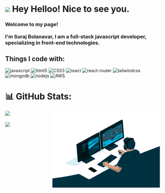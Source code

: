 <h1><img src="https://emojis.slackmojis.com/emojis/images/1531849430/4246/blob-sunglasses.gif?1531849430" width="30"/> Hey Helloo! Nice to see you.</h1>


<h3>Welcome to my page! </br></br> I'm Suraj Bolanavar, I am a full-stack javascript developer, specializing in front-end technologies.</h3>
<h2>Things I code with:</h2>
<p>
  <img alt="javascript" src="https://img.shields.io/badge/javascript-%23323330.svg?style=for-the-badge&logo=javascript&logoColor=%23F7DF1E" />
<img alt="html5" src="https://img.shields.io/badge/html5-%23E34F26.svg?style=for-the-badge&logo=html5&logoColor=white" />
  <img alt="CSS3" src="https://img.shields.io/badge/css3-%231572B6.svg?style=for-the-badge&logo=css3&logoColor=white" />
  <img alt="react" src="https://img.shields.io/badge/react-%2320232a.svg?style=for-the-badge&logo=react&logoColor=%2361DAFB" />
<img alt="react-router" src="https://img.shields.io/badge/React_Router-CA4245?style=for-the-badge&logo=react-router&logoColor=white" />
<img alt="tailwindcss" src="https://img.shields.io/badge/tailwindcss-%2338B2AC.svg?style=for-the-badge&logo=tailwind-css&logoColor=white" />
  <img alt="mongodb" src="https://img.shields.io/badge/MongoDB-%234ea94b.svg?style=for-the-badge&logo=mongodb&logoColor=white" />
  <img alt="nodejs" src="https://img.shields.io/badge/node.js-CA4245?style=for-the-badge&logo=node.js&logoColor=white" />

  <img alt="AWS" src="https://img.shields.io/badge/AWS-2C3E50?style=for-the-badge&logo=amazon-aws&logoColor=white" />

</p>

# 📊 GitHub Stats:

<img align="right" alt="GIF" src="https://github.com/surajvb/surajvb/blob/master/code.gif?raw=true" width="350" height="250" />

![](https://github-readme-stats.vercel.app/api/top-langs/?username=surajvb&theme=dark&hide_border=false&include_all_commits=false&count_private=false&layout=compact)<br/><br/>
![](https://github-readme-streak-stats.herokuapp.com/?user=surajvb&theme=dark&hide_border=false)

